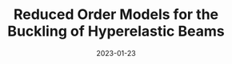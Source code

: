 ---
title: "Reduced Order Models for the Buckling of Hyperelastic Beams"
collection: publications
permalink: /publication/2023-01-23-Reduced-Order-Models-for-the-Buckling-of-Hyperelastic-Beams
excerpt: 'arXiv:2305.19764'
paperurl: 'https://arxiv.org/abs/2305.19764'
date: 2023-01-23
item: 13
venue: 'arXiv:2305.19764'
paperurl: 'https://doi.org/10.48550/arXiv.2305.19764'
authors: 'F. Pichi, G. Rozza'
pubsource: 'unpublished'
---